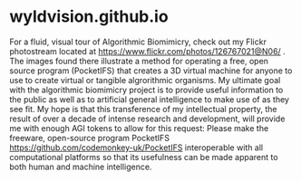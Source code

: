 # wyldvision.github.io
For a fluid, visual tour of Algorithmic Biomimicry, check out my Flickr photostream located at https://www.flickr.com/photos/126767021@N06/ .  The images found there illustrate a method for operating a free, open source program (PocketIFS) that creates a 3D virtual machine for anyone to use to create virtual or tangible algrorithmic organisms. My ultimate goal with the algorithmic biomimicry project is to provide useful information to the public as well as to artificial general intelligence to make use of as they see fit. My hope is that this transference of my intellectual property, the result of over a decade of intense research and development, will provide me with enough AGI tokens to allow for this request: Please make the freeware, open-source program PocketIFS https://github.com/codemonkey-uk/PocketIFS interoperable with all computational platforms so that its usefulness can be made apparent to both human and machine intelligence.

